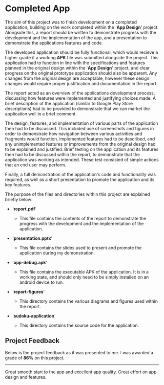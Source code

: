 # Completed App

The aim of this project was to finish development on a completed application, building on the work completed within the '**App Design**' project. Alongside this, a report should be written to demonstrate progress with the development and the implementation of the app, and a presentation to demonstrate the applications features and code.

The developed application should be fully functional, which would recieve a higher grade if a working **APK** file was submitted alongside the project. This application had to function in line with the specifications and features planned in the original design within the '**App Design**' project, and clear progress on the original prototype application should also be apparent. Any changes from the original design are acceptable, however these design changes would require proper justification and documentation in the report.

The report acted as an overview of the applications development process, discussing how features were implemented and justifying choices made. A brief description of the application (similar to Google Play Store descriptions) had to be provided to demonstrate that we can market the application well in a brief comment.

The design, features, and implementation of various parts of the application then had to be discussed. This included use of screenshots and figures in order to demonstrate how navigation between various activities and fragments would function. Implemented features had to be described, and any unimplemented features or improvements from the original design had to be explained and justified. Brief testing on the application and its features then had to be discussed within the report, to demonstrate that the application was working as intended. These test consisted of simple actions that an end user may perform.

Finally, a full demonstration of the application's code and functionality was required, as well as a short presentation to promote the application and its key features.

The purpose of the files and directories within this project are explained briefly below:

- '**report.pdf**'

  - This file contains the contents of the report to demonstrate the progress with the development and the implementation of the application.

- '**presentation.pptx**'

  - This file contains the slides used to present and promote the application during my demonstration.

- '**app-debug.apk**'

  - This file contains the executable APK of the application. It is in a working state, and should only need to be simply installed on an android device to run.

- '**report-figures**'

  - This directory contains the various diagrams and figures used within the report.

- '**sudoku-application**'

  - This directory contains the source code for the application.

## Project Feedback

Below is the project feedback as it was presented to me. I was awarded a grade of **86%** on this project.

---

Great smooth start to the app and excellent app quality. Great effort on app design and features.
